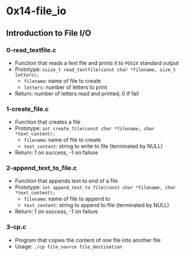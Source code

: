 # 0x14-file_io

## Introduction to File I/O
### 0-read_textfile.c
* Function that reads a text file and prints it to `POSIX` standard output
* Prototype: `ssize_t read_textfile(const char *filename, size_t letters);`
  * `filename`: name of file to create
  * `letters`: number of letters to print
* Return: number of letters read and printed, 0 if fail

### 1-create_file.c
* Function that creates a file
* Prototype: `int create_file(const char *filename, char *text_content);`
  * `filename`: name of file to create
  * `text_content`: string to write to file (terminated by NULL)
* Return: 1 on success, -1 on failure

### 2-append_text_to_file.c
* Function that appends text to end of a file
* Prototype: `int append_text_to_file(const char *filename, char *text_content);`
  * `filename`: name of file to append to
  * `text_content`: string to append to file (terminated by NULL)
* Return: 1 on success, -1 on failure

### 3-cp.c
* Program that copies the content of one file into another file
* Usage: `./cp file_source file_destination`
